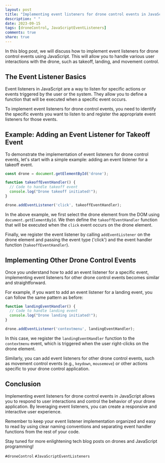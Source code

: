 ```yaml
---
layout: post
title: "Implementing event listeners for drone control events in JavaScript"
description: " "
date: 2023-09-15
tags: [droneControl, JavaScriptEventListeners]
comments: true
share: true
---
```


In this blog post, we will discuss how to implement event listeners for drone control events using JavaScript. This will allow you to handle various user interactions with the drone, such as takeoff, landing, and movement control.

## The Event Listener Basics

Event listeners in JavaScript are a way to listen for specific actions or events triggered by the user or the system. They allow you to define a function that will be executed when a specific event occurs.

To implement event listeners for drone control events, you need to identify the specific events you want to listen to and register the appropriate event listeners for those events.

## Example: Adding an Event Listener for Takeoff Event

To demonstrate the implementation of event listeners for drone control events, let's start with a simple example: adding an event listener for a takeoff event.

```javascript
const drone = document.getElementById('drone');

function takeoffEventHandler() {
  // Code to handle takeoff event
  console.log("Drone takeoff initiated!");
}

drone.addEventListener('click', takeoffEventHandler);
```

In the above example, we first select the drone element from the DOM using `document.getElementById`. We then define the `takeoffEventHandler` function that will be executed when the `click` event occurs on the drone element.

Finally, we register the event listener by calling `addEventListener` on the drone element and passing the event type ('click') and the event handler function (`takeoffEventHandler`).

## Implementing Other Drone Control Events

Once you understand how to add an event listener for a specific event, implementing event listeners for other drone control events becomes similar and straightforward.

For example, if you want to add an event listener for a landing event, you can follow the same pattern as before:

```javascript
function landingEventHandler() {
  // Code to handle landing event
  console.log("Drone landing initiated!");
}

drone.addEventListener('contextmenu', landingEventHandler);
```

In this case, we register the `landingEventHandler` function to the `contextmenu` event, which is triggered when the user right-clicks on the drone element.

Similarly, you can add event listeners for other drone control events, such as movement control events (e.g., `keydown`, `mousemove`) or other actions specific to your drone control application.

## Conclusion

Implementing event listeners for drone control events in JavaScript allows you to respond to user interactions and control the behavior of your drone application. By leveraging event listeners, you can create a responsive and interactive user experience.

Remember to keep your event listener implementation organized and easy to read by using clear naming conventions and separating event handler functions from the rest of your code.

Stay tuned for more enlightening tech blog posts on drones and JavaScript programming!

`#droneControl` `#JavaScriptEventListeners`